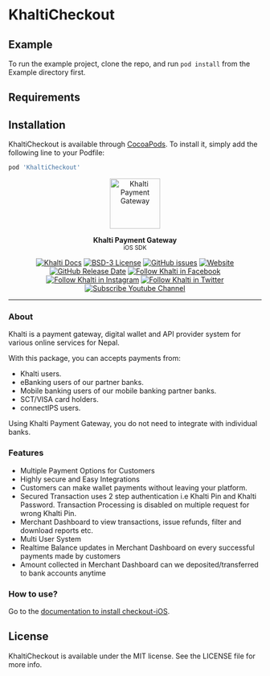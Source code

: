 # KhaltiCheckout

## Example

To run the example project, clone the repo, and run `pod install` from the Example directory first.

## Requirements

## Installation

KhaltiCheckout is available through [CocoaPods](https://cocoapods.org). To install
it, simply add the following line to your Podfile:

```ruby
pod 'KhaltiCheckout'
```


<p align="center">
<img src="https://raw.githubusercontent.com/khalti/khalti-flutter-sdk/master/assets/khalti_logo.png" height="100" alt="Khalti Payment Gateway" />
</p>

<p align="center">
<strong>Khalti Payment Gateway</strong><br>
<small>iOS SDK</small>
</p>

<p align="center">
<a href="https://docs.khalti.com/"><img src="https://img.shields.io/badge/Khalti-Docs-blueviolet" alt="Khalti Docs"></a>
<a href="https://github.com/khalti/checkout-sdk-ios/blob/master/LICENSE"><img src="https://img.shields.io/badge/MIT-informational" alt="BSD-3 License"></a>
<a href="https://github.com/khalti/checkout-sdk-ios/issues"><img src="https://img.shields.io/github/issues/khalti/checkout-sdk-ios" alt="GitHub issues"></a>
<a href="https://khalti.com"><img src="https://img.shields.io/website?url=https%3A%2F%2Fdocs.khalti.com" alt="Website"></a>
<a href="https://github.com/khalti/checkout-sdk-ios/releases"><img alt="GitHub Release Date" src="https://img.shields.io/github/release-date/khalti/checkout-sdk-ios"></a>
<a href="https://www.facebook.com/khalti.official"><img src="https://img.shields.io/badge/follow--000?style=social&logo=facebook" alt="Follow Khalti in Facebook"></a>
<a href="https://www.instagram.com/khaltiofficial"><img src="https://img.shields.io/badge/follow--000?style=social&logo=instagram" alt="Follow Khalti in Instagram"></a>
<a href="https://twitter.com/intent/follow?screen_name=khaltiofficial"><img src="https://img.shields.io/twitter/follow/khaltiofficial?style=social" alt="Follow Khalti in Twitter"></a>
<a href="https://www.youtube.com/channel/UCrXM4HqK9th3E2a04Z9Lh-Q"><img src="https://img.shields.io/youtube/channel/subscribers/UCrXM4HqK9th3E2a04Z9Lh-Q?label=Subscribe&style=social" alt="Subscribe Youtube Channel"></a>
</p>

---

### About
Khalti is a payment gateway, digital wallet and API provider system for various online services for Nepal.

With this package, you can accepts payments from:
- Khalti users.
- eBanking users of our partner banks.
- Mobile banking users of our mobile banking partner banks.
- SCT/VISA card holders.
- connectIPS users.

Using Khalti Payment Gateway, you do not need to integrate with individual banks.

### Features
- Multiple Payment Options for Customers
- Highly secure and Easy Integrations
- Customers can make wallet payments without leaving your platform.
- Secured Transaction uses 2 step authentication i.e Khalti Pin and Khalti Password. Transaction Processing is disabled on multiple request for wrong Khalti Pin.
- Merchant Dashboard to view transactions, issue refunds, filter and download reports etc.
- Multi User System
- Realtime Balance updates in Merchant Dashboard on every successful payments made by customers
- Amount collected in Merchant Dashboard can we deposited/transferred to bank accounts anytime


### How to use?
Go to the [documentation to install checkout-iOS](https://docs.khalti.com/checkout/ios/).

## License

KhaltiCheckout is available under the MIT license. See the LICENSE file for more info.
